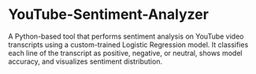 # YouTube-Sentiment-Analyzer
A Python-based tool that performs sentiment analysis on YouTube video transcripts using a custom-trained Logistic Regression model. It classifies each line of the transcript as positive, negative, or neutral, shows model accuracy, and visualizes sentiment distribution.
